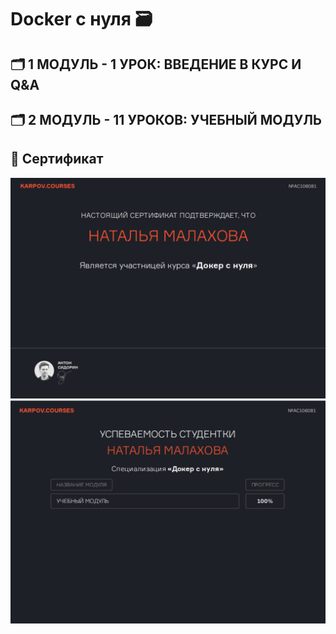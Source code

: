 # Docker с нуля 🗃️


## 🗂️ 1 МОДУЛЬ - 1 УРОК: ВВЕДЕНИЕ В КУРС И Q&A


## 🗂️ 2 МОДУЛЬ - 11 УРОКОВ: УЧЕБНЫЙ МОДУЛЬ



## 📜 Сертификат


![cover](https://github.com/Malakhova-Natalya/IT_courses/blob/main/Docker%20с%20нуля/01%20-%20certificate.png)
![cover](https://github.com/Malakhova-Natalya/IT_courses/blob/main/Docker%20с%20нуля/02%20-%20certificate.png)
